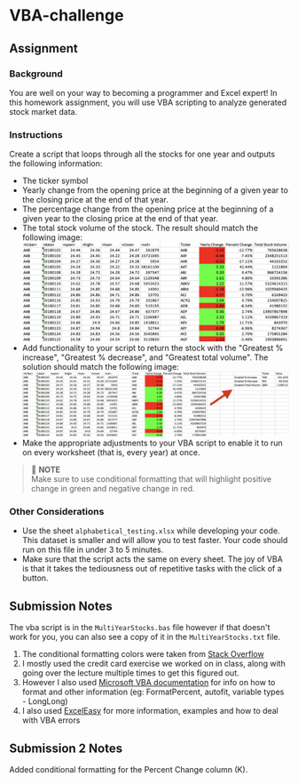 # VBA-challenge
## Assignment
### Background
You are well on your way to becoming a programmer and Excel expert! In this homework assignment, you will use VBA scripting to analyze generated stock market data.

### Instructions
Create a script that loops through all the stocks for one year and outputs the following information:
* The ticker symbol 
* Yearly change from the opening price at the beginning of a given year to the closing price at the end of that year. 
* The percentage change from the opening price at the beginning of a given year to the closing price at the end of that year. 
* The total stock volume of the stock. The result should match the following image:
![Moderate solution](README%20Images/01%20-%20moderate_solution.jpg)
* Add functionality to your script to return the stock with the "Greatest % increase", "Greatest % decrease", and "Greatest total volume". The solution should match the following image:
![Hard solution](README%20Images/02%20-%20hard_solution.jpg)
* Make the appropriate adjustments to your VBA script to enable it to run on every worksheet (that is, every year) at once.

> 📘 **NOTE** <br/>
> Make sure to use conditional formatting that will highlight positive change in green and negative change in red.

### Other Considerations
* Use the sheet `alphabetical_testing.xlsx` while developing your code. This dataset is smaller and will allow you to test faster. Your code should run on this file in under 3 to 5 minutes. 
* Make sure that the script acts the same on every sheet. The joy of VBA is that it takes the tediousness out of repetitive tasks with the click of a button.

## Submission Notes
The vba script is in the `MultiYearStocks.bas` file however if that doesn't work for you, you can also see a copy of it in the `MultiYearStocks.txt` file.
1. The conditional formatting colors were taken from [Stack Overflow](https://stackoverflow.com/questions/27611260/what-are-the-rgb-codes-for-the-conditional-formatting-styles-in-excel)
2. I mostly used the credit card exercise we worked on in class, along with going over the lecture multiple times to get this figured out.
3. However I also used [Microsoft VBA documentation](https://learn.microsoft.com/en-us/office/vba/api/overview/) for info on how to format and other information (eg: FormatPercent, autofit, variable types - LongLong)
4. I also used [ExcelEasy](https://www.excel-easy.com/vba.html) for more information, examples and how to deal with VBA errors

## Submission 2 Notes 
Added conditional formatting for the Percent Change column (K).